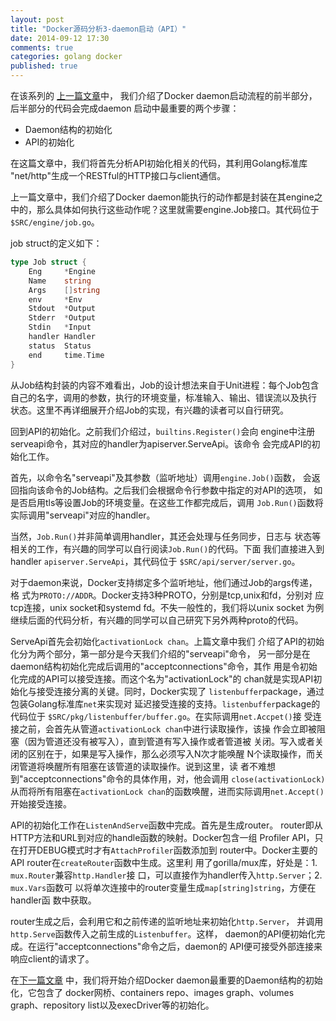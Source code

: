 ```yaml
---
layout: post
title: "Docker源码分析3-daemon启动（API）"
date: 2014-09-12 17:30
comments: true
categories: golang docker
published: true
---
```

在该系列的
[上一篇文章](http://blog.hamobai.com/2014/08/31/docker-analysis-2/)中，
 我们介绍了Docker daemon启动流程的前半部分，后半部分的代码会完成daemon
 启动中最重要的两个步骤：

* Daemon结构的初始化
* API的初始化

在这篇文章中，我们将首先分析API初始化相关的代码，其利用Golang标准库
 "net/http"生成一个RESTful的HTTP接口与client通信。
<!--more-->
上一篇文章中，我们介绍了Docker daemon能执行的动作都是封装在其engine之
 中的，那么具体如何执行这些动作呢？这里就需要engine.Job接口。其代码位于
 ```$SRC/engine/job.go```。

job struct的定义如下：

```go
type Job struct {
	Eng     *Engine
	Name    string
	Args    []string
	env     *Env
	Stdout  *Output
	Stderr  *Output
	Stdin   *Input
	handler Handler
	status  Status
	end     time.Time
}
```
从Job结构封装的内容不难看出，Job的设计想法来自于Unit进程：每个Job包含
自己的名字，调用的参数，执行的环境变量，标准输入、输出、错误流以及执行
状态。这里不再详细展开介绍Job的实现，有兴趣的读者可以自行研究。

回到API的初始化。之前我们介绍过，```builtins.Register()```会向
engine中注册serveapi命令，其对应的handler为apiserver.ServeApi。该命令
会完成API的初始化工作。

首先，以命令名"serveapi"及其参数（监听地址）调用```engine.Job()```函数，
 会返回指向该命令的Job结构。之后我们会根据命令行参数中指定的对API的选项，
 如是否启用tls等设置Job的环境变量。在这些工作都完成后，调用
 ```Job.Run()```函数将实际调用"serveapi"对应的handler。

当然，```Job.Run()```并非简单调用handler，其还会处理与任务同步，日志与
 状态等相关的工作，有兴趣的同学可以自行阅读```Job.Run()```的代码。下面
 我们直接进入到handler ```apiserver.ServeApi```，其代码位于
 ```$SRC/api/server/server.go```。

对于daemon来说，Docker支持绑定多个监听地址，他们通过Job的args传递，格
式为```PROTO://ADDR```。Docker支持3种PROTO，分别是tcp,unix和fd，分别对
应tcp连接，unix socket和systemd fd。不失一般性的，我们将以unix socket
为例继续后面的代码分析，有兴趣的同学可以自己研究下另外两种proto的代码。

ServeApi首先会初始化```activationLock chan```。上篇文章中我们
 介绍了API的初始化分为两个部分，第一部分是今天我们介绍的"serveapi"命令，
 另一部分是在daemon结构初始化完成后调用的"acceptconnections"命令，其作
 用是令初始化完成的API可以接受连接。而这个名为"activationLock"的
 chan就是实现API初始化与接受连接分离的关键。同时，Docker实现了
 ```listenbuffer```package，通过包装Golang标准库```net```来实现对
 延迟接受连接的支持。```listenbuffer```package的代码位于
 ```$SRC/pkg/listenbuffer/buffer.go```。在实际调用```net.Accpet()```接
 受连接之前，会首先从管道```activationLock chan```中进行读取操作，该操
 作会立即被阻塞（因为管道还没有被写入），直到管道有写入操作或者管道被
 关闭。写入或者关闭的区别在于，如果是写入操作，那么必须写入N次才能唤醒
 N个读取操作，而关闭管道将唤醒所有阻塞在该管道的读取操作。说到这里，读
 者不难想到"acceptconnections"命令的具体作用，对，他会调用
 ```close(activationLock)```从而将所有阻塞在```activationLock
 chan```的函数唤醒，进而实际调用```net.Accept()```开始接受连接。

API的初始化工作在```ListenAndServe```函数中完成。首先是生成router。
router即从HTTP方法和URL到对应的handle函数的映射。Docker包含一组
Profiler API，只在打开DEBUG模式时才有```AttachProfiler```函数添加到
router中。Docker主要的API router在```createRouter```函数中生成。这里利
用了gorilla/mux库，好处是：1. ```mux.Router```兼容```http.Handler```接
口，可以直接作为handler传入```http.Server```；2. ```mux.Vars```函数可
以将单次连接中的router变量生成```map[string]string```，方便在handler函
数中获取。

router生成之后，会利用它和之前传递的监听地址来初始化```http.Server```，
并调用```http.Serve```函数传入之前生成的```Listenbuffer```。这样，
daemon的API便初始化完成。在运行"acceptconnections"命令之后，daemon的
API便可接受外部连接来响应client的请求了。

在[下一篇文章](http://blog.hamobai.com/2014/09/20/docker-analysis-4/)
中，我们将开始介绍Docker daemon最重要的Daemon结构的初始化，它包含了
docker网桥、containers repo、images graph、volumes graph、repository
list以及execDriver等的初始化。
